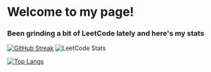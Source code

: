 # Welcome to my page!
### Been grinding a bit of LeetCode lately and here's my stats

[![GitHub Streak](https://streak-stats.demolab.com?user=jason-701&theme=dark&hide_border=true)](https://git.io/streak-stats)
![LeetCode Stats](https://leetcard.jacoblin.cool/jason-701?theme=dark&font=ABeeZee)


[![Top Langs](https://github-readme-stats.vercel.app/api/top-langs/?username=jason-701)](https://github.com/anuraghazra/github-readme-stats)
<!--
**jason-701/jason-701** is a ✨ _special_ ✨ repository because its `README.md` (this file) appears on your GitHub profile.

Here are some ideas to get you started:

- 🔭 I’m currently working on ...
- 🌱 I’m currently learning ...
- 👯 I’m looking to collaborate on ...
- 🤔 I’m looking for help with ...
- 💬 Ask me about ...
- 📫 How to reach me: ...
- 😄 Pronouns: ...
- ⚡ Fun fact: ...
-->
